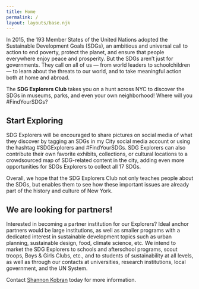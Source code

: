 ```yaml
---
title: Home
permalink: /
layout: layouts/base.njk
---
```

In 2015, the 193 Member States of the United Nations adopted the Sustainable Development Goals (SDGs), an ambitious and universal call to action to end poverty, protect the planet, and ensure that people everywhere enjoy peace and prosperity. But the SDGs aren’t just for governments. They call on all of us — from world leaders to schoolchildren — to learn about the threats to our world, and to take meaningful action both at home and abroad.

The **SDG Explorers Club** takes you on a hunt across NYC to discover the SDGs in museums, parks, and even your own neighborhood! Where will you #FindYourSDGs?

## Start Exploring
SDG Explorers will be encouraged to share pictures on social media of what they discover by tagging an SDGs in my City social media account or using the hashtag #SDGExplorers and #FindYourSDGs. SDG Explorers can also contribute their own favorite exhibits, collections, or cultural locations to a crowdsourced map of SDG-related content in the city, adding even more opportunities for SDGs Explorers to collect all 17 SDGs.

Overall, we hope that the SDG Explorers Club not only teaches people about the SDGs, but enables them to see how these important issues are already part of the history and culture of New York.


## We are looking for partners!
Interested in becoming a partner institution for our Explorers? Ideal anchor partners would be large institutions, as well as smaller programs with a dedicated interest in sustainable development topics such as urban planning, sustainable design, food, climate science, etc. We intend to market the SDG Explorers to schools and afterschool programs, scout troops, Boys & Girls Clubs, etc., and to students of sustainability at all levels, as well as through our contacts at universities, research institutions, local government, and the UN System.

Contact [Shannon Kobran](mailto:shannon.kobran@unsdsn.org) today for more information.
